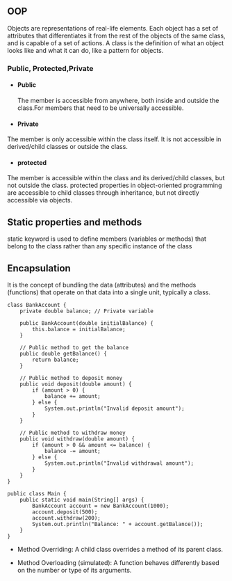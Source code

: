 ## OOP

Objects are representations of real-life elements. Each object has a set of attributes
that differentiates it from the rest of the objects of the same class, and is capable of a
set of actions. A class is the definition of what an object looks like and what it can do,
like a pattern for objects.

### Public, Protected,Private

- #### Public

  The member is accessible from anywhere, both inside and outside the class.For members that need to be universally accessible.

- #### Private

The member is only accessible within the class itself. It is not accessible in derived/child classes or outside the class.

- #### protected

The member is accessible within the class and its derived/child classes, but not outside the class.
protected properties in object-oriented programming are accessible to child classes through inheritance, but not directly accessible via objects.

## Static properties and methods

static keyword is used to define members (variables or methods) that belong to the class rather than any specific instance of the class

## Encapsulation

It is the concept of bundling the data (attributes) and the methods (functions) that operate on that data into a single unit, typically a class.

```
class BankAccount {
    private double balance; // Private variable

    public BankAccount(double initialBalance) {
        this.balance = initialBalance;
    }

    // Public method to get the balance
    public double getBalance() {
        return balance;
    }

    // Public method to deposit money
    public void deposit(double amount) {
        if (amount > 0) {
            balance += amount;
        } else {
            System.out.println("Invalid deposit amount");
        }
    }

    // Public method to withdraw money
    public void withdraw(double amount) {
        if (amount > 0 && amount <= balance) {
            balance -= amount;
        } else {
            System.out.println("Invalid withdrawal amount");
        }
    }
}

public class Main {
    public static void main(String[] args) {
        BankAccount account = new BankAccount(1000);
        account.deposit(500);
        account.withdraw(200);
        System.out.println("Balance: " + account.getBalance());
    }
}

```

- Method Overriding: A child class overrides a method of its parent class.

- Method Overloading (simulated): A function behaves differently based on the number or type of its arguments.
